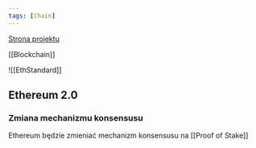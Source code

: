 ```yaml
---
tags: [Chain]
---
```


[Strona projektu](https://ethereum.org/en/) 

[[Blockchain]]

![[EthStandard]]

## Ethereum 2.0

### Zmiana mechanizmu konsensusu
Ethereum będzie zmieniać mechanizm konsensusu na [[Proof of Stake]]
